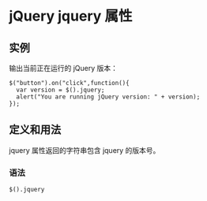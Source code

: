 # jQuery jquery 属性



## 实例

输出当前正在运行的 jQuery 版本：

```
$("button").on("click",function(){ 
  var version = $().jquery;
  alert("You are running jQuery version: " + version);
});

```

## 定义和用法

jquery 属性返回的字符串包含 jquery 的版本号。

### 语法

```
$().jquery
```



